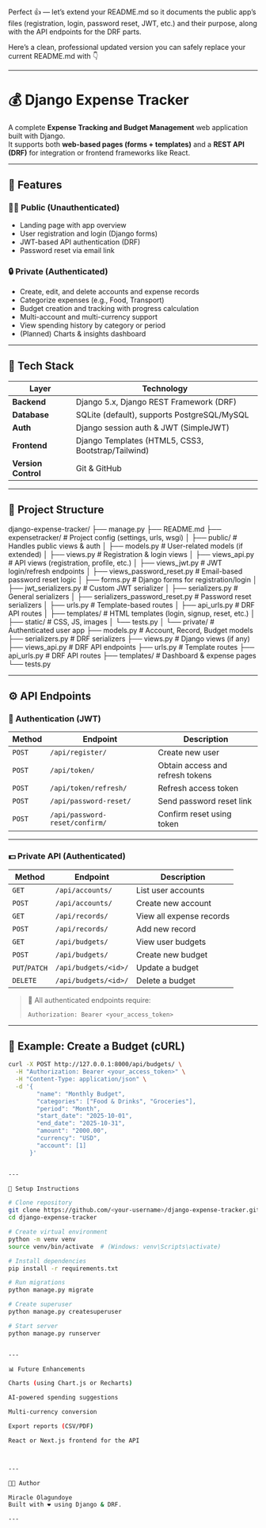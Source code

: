 Perfect 👍 — let’s extend your README.md so it documents the public app’s files (registration, login, password reset, JWT, etc.) and their purpose, along with the API endpoints for the DRF parts.

Here’s a clean, professional updated version you can safely replace your current README.md with 👇


---

# 💰 Django Expense Tracker

A complete **Expense Tracking and Budget Management** web application built with Django.  
It supports both **web-based pages (forms + templates)** and a **REST API (DRF)** for integration or frontend frameworks like React.

---

## 🚀 Features

### 🧍‍♂️ Public (Unauthenticated)
- Landing page with app overview
- User registration and login (Django forms)
- JWT-based API authentication (DRF)
- Password reset via email link

### 🔒 Private (Authenticated)
- Create, edit, and delete accounts and expense records
- Categorize expenses (e.g., Food, Transport)
- Budget creation and tracking with progress calculation
- Multi-account and multi-currency support
- View spending history by category or period
- (Planned) Charts & insights dashboard

---

## 🧠 Tech Stack
| Layer | Technology |
|-------|-------------|
| **Backend** | Django 5.x, Django REST Framework (DRF) |
| **Database** | SQLite (default), supports PostgreSQL/MySQL |
| **Auth** | Django session auth & JWT (SimpleJWT) |
| **Frontend** | Django Templates (HTML5, CSS3, Bootstrap/Tailwind) |
| **Version Control** | Git & GitHub |

---

## 🧩 Project Structure

django-expense-tracker/ ├── manage.py ├── README.md ├── expensetracker/              # Project config (settings, urls, wsgi) │ ├── public/                      # Handles public views & auth │   ├── models.py                # User-related models (if extended) │   ├── views.py                 # Registration & login views │   ├── views_api.py             # API views (registration, profile, etc.) │   ├── views_jwt.py             # JWT login/refresh endpoints │   ├── views_password_reset.py  # Email-based password reset logic │   ├── forms.py                 # Django forms for registration/login │   ├── jwt_serializers.py       # Custom JWT serializer │   ├── serializers.py           # General serializers │   ├── serializers_password_reset.py # Password reset serializers │   ├── urls.py                  # Template-based routes │   ├── api_urls.py              # DRF API routes │   ├── templates/               # HTML templates (login, signup, reset, etc.) │   ├── static/                  # CSS, JS, images │   └── tests.py │ └── private/                     # Authenticated user app ├── models.py                # Account, Record, Budget models ├── serializers.py           # DRF serializers ├── views.py                 # Django views (if any) ├── views_api.py             # DRF API endpoints ├── urls.py                  # Template routes ├── api_urls.py              # DRF API routes ├── templates/               # Dashboard & expense pages └── tests.py

---

## ⚙️ API Endpoints

### 🔑 Authentication (JWT)
| Method | Endpoint | Description |
|--------|-----------|-------------|
| `POST` | `/api/register/` | Create new user |
| `POST` | `/api/token/` | Obtain access and refresh tokens |
| `POST` | `/api/token/refresh/` | Refresh access token |
| `POST` | `/api/password-reset/` | Send password reset link |
| `POST` | `/api/password-reset/confirm/` | Confirm reset using token |

---

### 💵 Private API (Authenticated)
| Method | Endpoint | Description |
|--------|-----------|-------------|
| `GET` | `/api/accounts/` | List user accounts |
| `POST` | `/api/accounts/` | Create new account |
| `GET` | `/api/records/` | View all expense records |
| `POST` | `/api/records/` | Add new record |
| `GET` | `/api/budgets/` | View user budgets |
| `POST` | `/api/budgets/` | Create new budget |
| `PUT`/`PATCH` | `/api/budgets/<id>/` | Update a budget |
| `DELETE` | `/api/budgets/<id>/` | Delete a budget |

> 🧠 All authenticated endpoints require:
> ```
> Authorization: Bearer <your_access_token>
> ```

---

## 🧾 Example: Create a Budget (cURL)

```bash
curl -X POST http://127.0.0.1:8000/api/budgets/ \
  -H "Authorization: Bearer <your_access_token>" \
  -H "Content-Type: application/json" \
  -d '{
        "name": "Monthly Budget",
        "categories": ["Food & Drinks", "Groceries"],
        "period": "Month",
        "start_date": "2025-10-01",
        "end_date": "2025-10-31",
        "amount": "2000.00",
        "currency": "USD",
        "account": [1]
      }'


---

🧰 Setup Instructions

# Clone repository
git clone https://github.com/<your-username>/django-expense-tracker.git
cd django-expense-tracker

# Create virtual environment
python -m venv venv
source venv/bin/activate  # (Windows: venv\Scripts\activate)

# Install dependencies
pip install -r requirements.txt

# Run migrations
python manage.py migrate

# Create superuser
python manage.py createsuperuser

# Start server
python manage.py runserver


---

📊 Future Enhancements

Charts (using Chart.js or Recharts)

AI-powered spending suggestions

Multi-currency conversion

Export reports (CSV/PDF)

React or Next.js frontend for the API



---

🧑‍💻 Author

Miracle Olagundoye
Built with ❤️ using Django & DRF.

---


